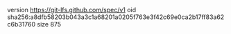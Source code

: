 version https://git-lfs.github.com/spec/v1
oid sha256:a8dfb58203b043a3c1a68201a0205f763e3f42c69e0ca2b17ff83a62c6b31760
size 875

